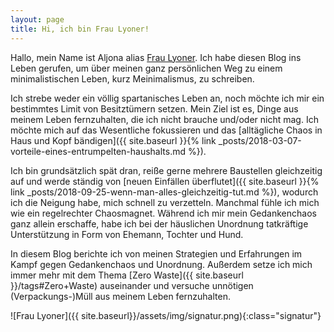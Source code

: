 ```yaml
---
layout: page
title: Hi, ich bin Frau Lyoner!
---
```


Hallo, mein Name ist Aljona alias [Frau Lyoner](https://www.fraulyoner.de). Ich
habe diesen Blog ins Leben gerufen, um über meinen ganz persönlichen Weg zu
einem minimalistischen Leben, kurz Meinimalismus, zu schreiben.

Ich strebe weder ein völlig spartanisches Leben an, noch möchte ich mir ein
bestimmtes Limit von Besitztümern setzen. Mein Ziel ist es, Dinge aus meinem
Leben fernzuhalten, die ich nicht brauche und/oder nicht mag. Ich möchte mich
auf das Wesentliche fokussieren und das [alltägliche Chaos in Haus und Kopf bändigen]({{ site.baseurl }}{% link _posts/2018-03-07-vorteile-eines-entrumpelten-haushalts.md %}).

Ich bin grundsätzlich spät dran, reiße gerne mehrere Baustellen gleichzeitig auf
und werde ständig von [neuen Einfällen überflutet]({{ site.baseurl }}{% link _posts/2018-09-25-wenn-man-alles-gleichzeitig-tut.md %}), wodurch ich die Neigung habe, mich schnell zu
verzetteln. Manchmal fühle ich mich wie ein regelrechter Chaosmagnet. Während
ich mir mein Gedankenchaos ganz allein erschaffe, habe ich bei der häuslichen
Unordnung tatkräftige Unterstützung in Form von Ehemann, Tochter und Hund.

In diesem Blog berichte ich von meinen Strategien und Erfahrungen im Kampf gegen
Gedankenchaos und Unordnung. Außerdem setze ich mich immer mehr mit
dem Thema [Zero Waste]({{ site.baseurl }}/tags#Zero+Waste) auseinander und
versuche unnötigen (Verpackungs-)Müll aus meinem Leben fernzuhalten.

![Frau Lyoner]({{ site.baseurl}}/assets/img/signatur.png){:class="signatur"}
